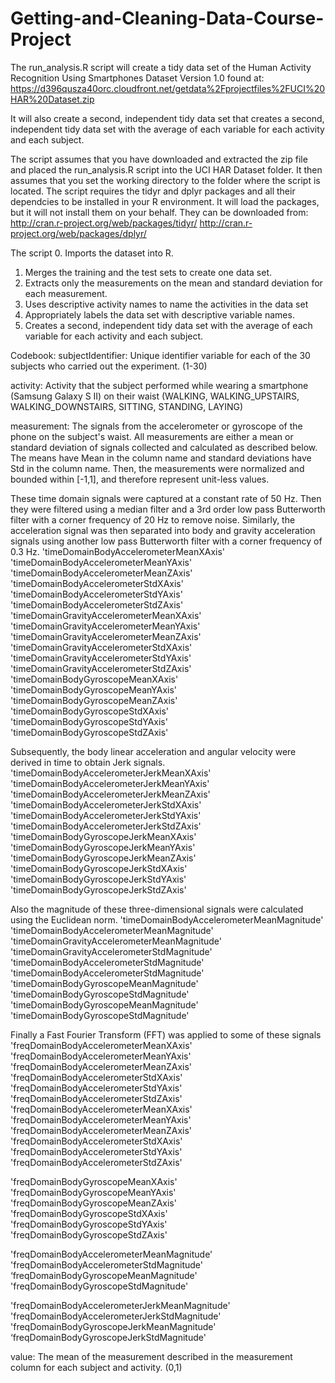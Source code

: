 # Getting-and-Cleaning-Data-Course-Project

The run_analysis.R script will create a tidy data set of the Human Activity Recognition Using Smartphones Dataset
Version 1.0 found at:
  https://d396qusza40orc.cloudfront.net/getdata%2Fprojectfiles%2FUCI%20HAR%20Dataset.zip 

It will also create a second, independent tidy data set that creates a second, independent tidy data set with the average of each variable for each activity and each subject.

The script assumes that you have downloaded and extracted the zip file and placed the run_analysis.R script into the UCI HAR Dataset folder. It then assumes that you set the working directory to the folder where the script is located.
The script requires the tidyr and dplyr packages and all their dependcies to be installed in your R environment. It will load the packages, but it will not install them on your behalf. They can be downloaded from:       
  http://cran.r-project.org/web/packages/tidyr/
  http://cran.r-project.org/web/packages/dplyr/

The script 
0. Imports the dataset into R.
1. Merges the training and the test sets to create one data set.
2. Extracts only the measurements on the mean and standard deviation for each measurement. 
3. Uses descriptive activity names to name the activities in the data set
4. Appropriately labels the data set with descriptive variable names. 
5. Creates a second, independent tidy data set with the average of each variable for each activity and each subject.



Codebook:
subjectIdentifier:
    Unique identifier variable for each of the 30 subjects who carried out the experiment.
      (1-30)
      
activity:
    Activity that the subject performed while wearing a smartphone (Samsung Galaxy S II) on their waist
      (WALKING, WALKING_UPSTAIRS, WALKING_DOWNSTAIRS, SITTING, STANDING, LAYING)

measurement:
The signals from the accelerometer or gyroscope of the phone on the subject's waist. 
All measurements are either a mean or standard deviation of signals collected and calculated as described below. The means have Mean in the column name and standard deviations have Std in the column name.
Then, the measurements were normalized and bounded within [-1,1], and therefore represent unit-less values. 

These time domain signals were captured at a constant rate of 50 Hz. Then they were filtered using a median filter and a 3rd order low pass Butterworth filter with a corner frequency of 20 Hz to remove noise. Similarly, the acceleration signal was then separated into body and gravity acceleration signals using another low pass Butterworth filter with a corner frequency of 0.3 Hz. 
'timeDomainBodyAccelerometerMeanXAxis'
'timeDomainBodyAccelerometerMeanYAxis'
'timeDomainBodyAccelerometerMeanZAxis'
'timeDomainBodyAccelerometerStdXAxis'
'timeDomainBodyAccelerometerStdYAxis'
'timeDomainBodyAccelerometerStdZAxis'
'timeDomainGravityAccelerometerMeanXAxis'
'timeDomainGravityAccelerometerMeanYAxis'
'timeDomainGravityAccelerometerMeanZAxis'
'timeDomainGravityAccelerometerStdXAxis'
'timeDomainGravityAccelerometerStdYAxis'
'timeDomainGravityAccelerometerStdZAxis'
'timeDomainBodyGyroscopeMeanXAxis'
'timeDomainBodyGyroscopeMeanYAxis'
'timeDomainBodyGyroscopeMeanZAxis'
'timeDomainBodyGyroscopeStdXAxis'
'timeDomainBodyGyroscopeStdYAxis'
'timeDomainBodyGyroscopeStdZAxis'


Subsequently, the body linear acceleration and angular velocity were derived in time to obtain Jerk signals. 
  'timeDomainBodyAccelerometerJerkMeanXAxis'
  'timeDomainBodyAccelerometerJerkMeanYAxis'
  'timeDomainBodyAccelerometerJerkMeanZAxis'
  'timeDomainBodyAccelerometerJerkStdXAxis'
  'timeDomainBodyAccelerometerJerkStdYAxis'
  'timeDomainBodyAccelerometerJerkStdZAxis'
  'timeDomainBodyGyroscopeJerkMeanXAxis'
  'timeDomainBodyGyroscopeJerkMeanYAxis'
  'timeDomainBodyGyroscopeJerkMeanZAxis'
  'timeDomainBodyGyroscopeJerkStdXAxis'
  'timeDomainBodyGyroscopeJerkStdYAxis'
  'timeDomainBodyGyroscopeJerkStdZAxis'

Also the magnitude of these three-dimensional signals were calculated using the Euclidean norm. 
  'timeDomainBodyAccelerometerMeanMagnitude'
  'timeDomainBodyAccelerometerMeanMagnitude'
  'timeDomainGravityAccelerometerMeanMagnitude'
  'timeDomainGravityAccelerometerStdMagnitude'
  'timeDomainBodyAccelerometerStdMagnitude'
  'timeDomainBodyAccelerometerStdMagnitude'
  'timeDomainBodyGyroscopeMeanMagnitude'
  'timeDomainBodyGyroscopeStdMagnitude'
  'timeDomainBodyGyroscopeMeanMagnitude'
  'timeDomainBodyGyroscopeStdMagnitude'    
    

Finally a Fast Fourier Transform (FFT) was applied to some of these signals
  'freqDomainBodyAccelerometerMeanXAxis'
  'freqDomainBodyAccelerometerMeanYAxis'
  'freqDomainBodyAccelerometerMeanZAxis'
  'freqDomainBodyAccelerometerStdXAxis'
  'freqDomainBodyAccelerometerStdYAxis'
  'freqDomainBodyAccelerometerStdZAxis'
  'freqDomainBodyAccelerometerMeanXAxis'
  'freqDomainBodyAccelerometerMeanYAxis'
  'freqDomainBodyAccelerometerMeanZAxis'
  'freqDomainBodyAccelerometerStdXAxis'
  'freqDomainBodyAccelerometerStdYAxis'
  'freqDomainBodyAccelerometerStdZAxis'
  
  'freqDomainBodyGyroscopeMeanXAxis'
  'freqDomainBodyGyroscopeMeanYAxis'
  'freqDomainBodyGyroscopeMeanZAxis'
  'freqDomainBodyGyroscopeStdXAxis'
  'freqDomainBodyGyroscopeStdYAxis'
  'freqDomainBodyGyroscopeStdZAxis'
  
  'freqDomainBodyAccelerometerMeanMagnitude'
  'freqDomainBodyAccelerometerStdMagnitude'
  ‘freqDomainBodyGyroscopeMeanMagnitude'
  'freqDomainBodyGyroscopeStdMagnitude'
  
  'freqDomainBodyAccelerometerJerkMeanMagnitude'
  'freqDomainBodyAccelerometerJerkStdMagnitude'
  'freqDomainBodyGyroscopeJerkMeanMagnitude'
  ‘freqDomainBodyGyroscopeJerkStdMagnitude'


value:
  The mean of the measurement described in the measurement column for each subject and activity.
  (0,1)
